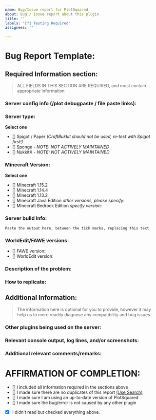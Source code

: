 ```yaml
---
name: Bug/Issue report for PlotSquared
about: Bug / Issue report about this plugin
title: ''
labels: "[?] Testing Required"
assignees: ''

---
```


<!--- READ THIS BEFORE SUBMITTING AN ISSUE REPORT!!! -->

<!--- ##### DO NOT REMOVE THIS TEMPLATE!  YOUR ISSUE *WILL* FIT IN IT! ##### -->

<!--- # NOTICE: 
```diff
! PlotSquared for Minecraft Java Edition versions between 1.7 through to 1.12.2 are considered
! legacy, and will receive no support. Please consider upgrading to 1.13+ for
! future support.  Plugins exist for 1.13+ which bring back behaviors found in 1.8.8
! All versions of PlotSquared for Sponge and NukkitX will receive limited to no support
! due to lack of developer interest and time. Additionally, NukkitX has not had feature
! updates since the Better Together, which prevents some PlotSquared features from ever
! functioning. Contributions are always welcome however!
```

**Feature requests & Suggestions are to be submitted at the [PlotSquared Suggestions tracker](https://github.com/IntellectualSites/PlotSquaredSuggestions)**

**Code contributions are to be done through [PRs](https://help.github.com/en/github/collaborating-with-issues-and-pull-requests/creating-a-pull-request), tagging the specific issue ticket(s) if applicable.**

**[DISCORD INVITE LINK](https://discord.gg/cSMxtGn)** and please, for the love of the little sanity we have left, use the correct channels!
-->

# Bug Report Template:
<!--- Incomplete reports will most likely be marked as invalid, and closed, with few exceptions.-->
## Required Information section:
> ALL FIELDS  IN THIS SECTION ARE REQUIRED, and must contain appropriate information
### Server config info (/plot debugpaste / file paste links):
<!--- Issue /plot debugpaste in game or in your console and copy the supplied URL here -->
<!--- If you cannot perform the above, we require logs/latest.log; settings.yml; worlds.yml and possibly PlotSquared.use_THIS.yml -->
<!--- If you are unwilling to supply the information we need, we reserve the right to not assist you. Redact IP addresses if you need to. -->

### Server type:
**Select one**
<!-- Select the type you are reporting the issue for (put an "X" between of brackets): -->
- [] Spigot / Paper *(CraftBukkit should not be used, re-test with Spigot first!)*
- [] Sponge *- NOTE: NOT ACTIVELY MAINTAINED*
- [] NukkitX *- NOTE: NOT ACTIVELY MAINTAINED*

### Minecraft Version:
**Select one**
<!-- Select the type you are reporting the issue for (put an "X" between of brackets): 
The maintained versions are 1.14.4 and 1.15.x -->
- [] Minecraft 1.15.2
- [] Minecraft 1.14.4
- [] Minecraft 1.13.2
- [] Minecraft Java Edition *other versions, please specify*:
- [] Minecraft Bedrock Edition *specify version*:

### Server build info: 
<!--- Run /version in-game or in console & paste the full output here: -->
```
Paste the output here, between the tick marks, replacing this text
```

### WorldEdit/FAWE versions:
<!--- Specify which plugin you are using, and add its version. Either use /fawe version or /we version -->
- [] FAWE version:
- [] WorldEdit version: 

### Description of the problem:
<!--- Be as specific as possible.  Don't lie, redact information, or use false names/situations. -->
<!--- Who, What, When, Where, Why, How, Expected behavior, Resultant behavior, etc -->

### How to replicate:
<!--- If you can reproduce the issue please tell us as detailed as possible step by step how to do that -->

## Additional Information:
> The information here is optional for you to provide, however it may help us to more readily diagnose any compatibility and bug issues.

### Other plugins being used on the server:
<!--- Optional but recommended - issue "/plugins" in-game or in console and copy/paste the list -->

### Relevant console output, log lines, and/or screenshots:
<!--- Please use in-line code insertion 
```
like this
```
for short (20 lines or less) text blobs, or a paste service for large blobs -->

### Additional relevant comments/remarks:
<!--- Use this space to give us any additional information which may be relevant to this issue, such as: if you are using a Minecraft hosting provider; unusual installation environment; etc -->

# AFFIRMATION OF COMPLETION:
<!-- Make sure you have completed the following steps (put an "X" between of brackets): -->
- [] I included all information required in the sections above
- [] I made sure there are no duplicates of this report [(Use Search)](https://github.com/IntellectualSites/PlotSquared/issues?utf8=%E2%9C%93&q=is%3Aissue)
- [] I made sure I am using an up-to-date version of PlotSquared
- [] I made sure the bug/error is not caused by any other plugin
- [x] I didn't read but checked everything above.
